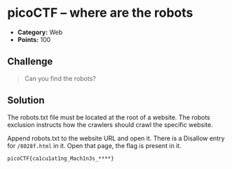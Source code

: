 # picoCTF – where are the robots

* **Category:** Web
* **Points:** 100

## Challenge

> Can you find the robots?

## Solution

The robots.txt file must be located at the root of a website. The robots exclusion instructs how the crawlers should crawl the specific website.

Append robots.txt to the website URL and open it. There is a Disallow entry for `/8028f.html` in it. Open that page, the flag is present in it.

```
picoCTF{ca1cu1at1ng_Mach1n3s_****}
```
